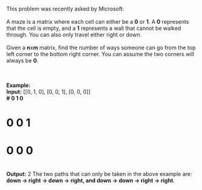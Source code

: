 This problem was recently asked by Microsoft:
<br><br>
A maze is a matrix where each cell can either be a <b>0</b> or <b>1</b>. A <b>0</b> represents that the cell is empty, and a <b>1</b> represents a wall that cannot be walked through. You can also only travel either right or down.
<br><br>
Given a <b>n</b>x<b>m</b> matrix, find the number of ways someone can go from the top left corner to the bottom right corner. You can assume the two corners will always be <b>0</b>.

<br><br>
<b>Example:
<br>Input:</b> [[0, 1, 0], [0, 0, 1], [0, 0, 0]]
<br><b># 0 1 0
# 0 0 1
# 0 0 0</b>
<br><b>Output:</b> 2
The two paths that can only be taken in the above example are: <b>down -> right -> down -> right, and down -> down -> right -> right</b>.
